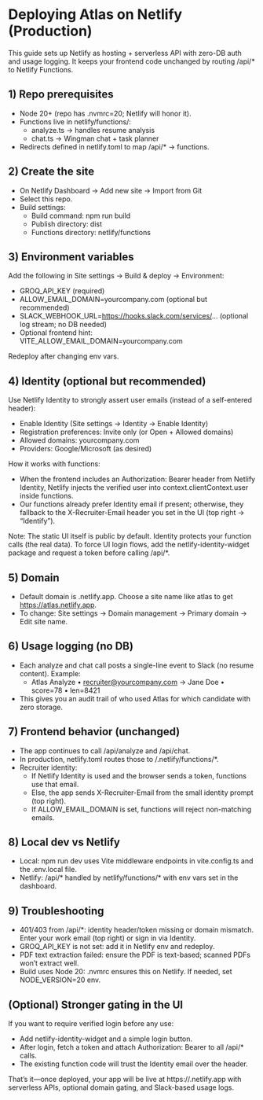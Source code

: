# Deploying Atlas on Netlify (Production)

This guide sets up Netlify as hosting + serverless API with zero-DB auth and usage logging. It keeps your frontend code unchanged by routing /api/* to Netlify Functions.

## 1) Repo prerequisites
- Node 20+ (repo has .nvmrc=20; Netlify will honor it).
- Functions live in netlify/functions/:
  - analyze.ts → handles resume analysis
  - chat.ts → Wingman chat + task planner
- Redirects defined in netlify.toml to map /api/* → functions.

## 2) Create the site
- On Netlify Dashboard → Add new site → Import from Git
- Select this repo.
- Build settings:
  - Build command: npm run build
  - Publish directory: dist
  - Functions directory: netlify/functions

## 3) Environment variables
Add the following in Site settings → Build & deploy → Environment:
- GROQ_API_KEY (required)
- ALLOW_EMAIL_DOMAIN=yourcompany.com (optional but recommended)
- SLACK_WEBHOOK_URL=https://hooks.slack.com/services/... (optional log stream; no DB needed)
- Optional frontend hint: VITE_ALLOW_EMAIL_DOMAIN=yourcompany.com

Redeploy after changing env vars.

## 4) Identity (optional but recommended)
Use Netlify Identity to strongly assert user emails (instead of a self-entered header):
- Enable Identity (Site settings → Identity → Enable Identity)
- Registration preferences: Invite only (or Open + Allowed domains)
- Allowed domains: yourcompany.com
- Providers: Google/Microsoft (as desired)

How it works with functions:
- When the frontend includes an Authorization: Bearer <token> header from Netlify Identity, Netlify injects the verified user into context.clientContext.user inside functions.
- Our functions already prefer Identity email if present; otherwise, they fallback to the X-Recruiter-Email header you set in the UI (top right → “Identify”).

Note: The static UI itself is public by default. Identity protects your function calls (the real data). To force UI login flows, add the netlify-identity-widget package and request a token before calling /api/*.

## 5) Domain
- Default domain is <site-name>.netlify.app. Choose a site name like atlas to get https://atlas.netlify.app.
- To change: Site settings → Domain management → Primary domain → Edit site name.

## 6) Usage logging (no DB)
- Each analyze and chat call posts a single-line event to Slack (no resume content). Example:
  - Atlas Analyze • recruiter@yourcompany.com → Jane Doe • score=78 • len=8421
- This gives you an audit trail of who used Atlas for which candidate with zero storage.

## 7) Frontend behavior (unchanged)
- The app continues to call /api/analyze and /api/chat.
- In production, netlify.toml routes those to /.netlify/functions/*.
- Recruiter identity:
  - If Netlify Identity is used and the browser sends a token, functions use that email.
  - Else, the app sends X-Recruiter-Email from the small identity prompt (top right).
  - If ALLOW_EMAIL_DOMAIN is set, functions will reject non-matching emails.

## 8) Local dev vs Netlify
- Local: npm run dev uses Vite middleware endpoints in vite.config.ts and the .env.local file.
- Netlify: /api/* handled by netlify/functions/* with env vars set in the dashboard.

## 9) Troubleshooting
- 401/403 from /api/*: identity header/token missing or domain mismatch. Enter your work email (top right) or sign in via Identity.
- GROQ_API_KEY is not set: add it in Netlify env and redeploy.
- PDF text extraction failed: ensure the PDF is text-based; scanned PDFs won’t extract well.
- Build uses Node 20: .nvmrc ensures this on Netlify. If needed, set NODE_VERSION=20 env.

## (Optional) Stronger gating in the UI
If you want to require verified login before any use:
- Add netlify-identity-widget and a simple login button.
- After login, fetch a token and attach Authorization: Bearer <token> to all /api/* calls.
- The existing function code will trust the Identity email over the header.

That’s it—once deployed, your app will be live at https://<site-name>.netlify.app with serverless APIs, optional domain gating, and Slack-based usage logs.
